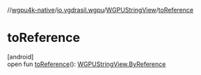 //[wgpu4k-native](../../../index.md)/[io.ygdrasil.wgpu](../index.md)/[WGPUStringView](index.md)/[toReference](to-reference.md)

# toReference

[android]\
open fun [toReference](to-reference.md)(): [WGPUStringView.ByReference](../../io.ygdrasil.wgpu.android/-w-g-p-u-string-view/-by-reference/index.md)